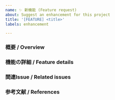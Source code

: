 ```yaml
---
name: ✨ 新機能 (Feature request)
about: Suggest an enhancement for this project
title: '[FEATURE] <title>'
labels: enhancement

---
```


### 概要 / Overview
<!-- ツイッターのツイートぐらいの文量で説明 -->

### 機能の詳細 / Feature details
<!-- より細かい機能詳細 -->

### 関連Issue / Related issues
<!-- 既存のIssueと関係あれば そのリンクを -->

### 参考文献 / References
<!-- 実装の参考になるもの アイデア元等 -->